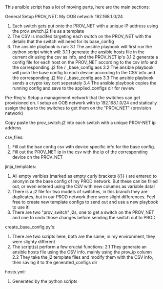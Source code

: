 ######



This ansible script has a lot of moving parts, here are the main sections:



General Setup
PROV_NET: My OOB network 192.168.1.0/24

1. Each switch gets put onto the PROV_NET with a unique IP address using the prov_switch.j2 file as a template
2. The CSV is modifed targeting each switch on the PROV_NET with the details that the switch will need for its base_config
3. The ansible playbook is run:
    3.1 The ansible playbook will first run the python script which will:
        3.1.1 generate the ansible hosts file in the current dir using the csv as info, and the PROV_NET ip's
        3.1.2 generate a config file for each host on the PROV_NET according to the csv info and the corresponding .j2 file / _base_config.aos
    3.2 The ansible playbook will push the base config to each device according to the CSV info and the corresponding .j2 file / _base_config.aos
    3.3 The ansible playbook sends a crypto key cert seperately
    3.4 The ansible playbook copies the running config and save to the applied_configs dir for review


Pre-Req's:
Setup a management network that the switches can get provisioned on. I setup an OOB network with ip 192.168.1.0/24 and statically assign the ips to the switches to get them on the "PROV_NET" (provision network)

Copy paste the prov_switch.j2 into each switch with a unique PROV-NET ip address


csv_files:
1. Fill out the bae config csv with device specific info for the base config.
2. Fill out the PROV_NET ip in the csv with the ip of the corresponding device on the PROV_NET


jinja_templates:
1. All empty varibles (marked as empty curly brackets {{}} ) are entered to anonymize the base config of my PROD network. But these can be filled out, or even entered using the CSV with new columns as variable data!
2. There is a j2 file for two models of switches, in this branch they are duplicates, but in our PROD network there were slight differences. Feel free to create new template configs to send out and use a new playbook to use it!
3. There are two "prov_switch" j2s, one to get a switch on the PROV_NET and one to undo those changes before sending the switch out to PROD

create_base_config.py's:
1. There are two scripts here, both are the same, in my environment, they were slighty different
2. The script(s) perform a few crucial functions:
    2.1 They generate an ansible hosts file using the CSV info, mainly using the prov_ip column
    2.2 They take the j2 template files and modify them with the CSV info, then saving it to the generated_configs dir

hosts.yml:
1. Generated by the python scripts